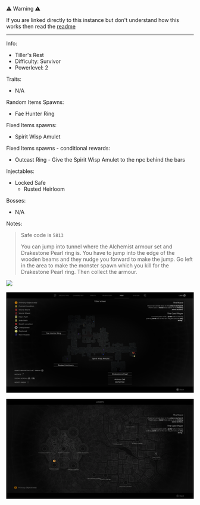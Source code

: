 ⚠️ Warning ⚠️

If you are linked directly to this instance but don't understand how this works then read the [readme](https://github.com/razeedazee/remnant2-instances/blob/main/README.md)

<hr>

Info:

- Tiller's Rest
- Difficulty: Survivor
- Powerlevel: 2

Traits:

- N/A

Random Items Spawns:

- Fae Hunter Ring

Fixed Items spawns:

- Spirit Wisp Amulet

Fixed Items spawns - conditional rewards:

- Outcast Ring - Give the Spirit Wisp Amulet to the npc behind the bars

Injectables:

- Locked Safe
  - Rusted Heirloom

Bosses:

- N/A

Notes:

> Safe code is `5813`
>
> You can jump into tunnel where the Alchemist armour set and Drakestone Pearl ring is. You have to jump into the edge of the wooden beams and they nudge you forward to make the jump. Go left in the area to make the monster spawn which you kill for the Drakestone Pearl ring. Then collect the armour.

![](info/info.png)

![](info/mini-map.png)

![](info/travel-map.png)
